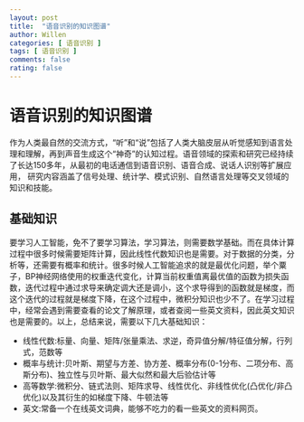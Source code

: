 ```yaml
---
layout: post
title:  "语音识别的知识图谱"
author: Willen
categories: [ 语音识别 ]
tags: [ 语音识别 ]
comments: false
rating: false
---
```


# **语音识别的知识图谱**

作为人类最自然的交流方式，“听”和“说”包括了人类大脑皮层从听觉感知到语言处理和理解，再到声音生成这个“神奇”的认知过程。语音领域的探索和研究已经持续了长达150多年，从最初的电话通信到语音识别、语音合成、说话人识别等扩展应用， 研究内容涵盖了信号处理、统计学、模式识别、自然语言处理等交叉领域的知识和技能。

## 基础知识

要学习人工智能，免不了要学习算法，学习算法，则需要数学基础。而在具体计算过程中很多时候需要矩阵计算，因此线性代数知识也是需要。对于数据的分类，分析等，还需要有概率和统计。很多时候人工智能追求的就是最优化问题，举个粟子，BP神经网络使用的权重迭代变化，计算当前权重值离最优值的函数为损失函数，迭代过程中通过求导来确定调大还是调小，这个求导得到的函数就是梯度，而这个迭代的过程就是梯度下降，在这个过程中，微积分知识也少不了。在学习过程中，经常会遇到需要查看的论文了解原理，或者查阅一些英文资料，因此英文知识也是需要的。以上，总结来说，需要以下几大基础知识：

- 线性代数:标量、向量、矩阵/张量乘法、求逆，奇异值分解/特征值分解，行列式，范数等
- 概率与统计:贝叶斯、期望与方差、协方差、概率分布(0-1分布、二项分布、高斯分布)、独立性与贝叶斯、最大似然和最大后验估计等
- 高等数学:微积分、链式法则、矩阵求导、线性优化、非线性优化(凸优化/非凸优化)以及其衍生的如梯度下降、牛顿法等
- 英文:常备一个在线英文词典，能够不吃力的看一些英文的资料网页。